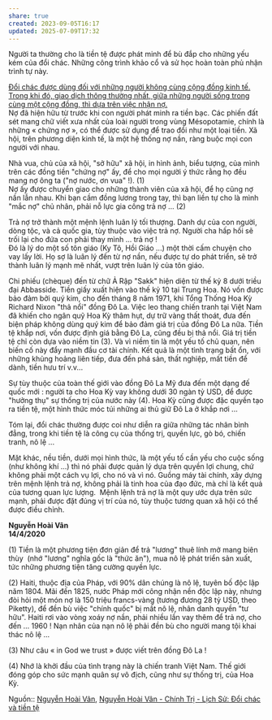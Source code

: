 ```yaml
---
share: true
created: 2023-09-05T16:17
updated: 2025-07-09T17:32
---
```

Người ta thường cho là tiền tệ được phát minh để bù đắp cho những yếu kém của đổi chác. Những công trình khảo cổ và sử học hoàn toàn phủ nhận trình tự này.  
  
[Đổi chác được dùng đối với những người không cùng cộng đồng kinh tế. Trong khi đó, giao dịch thông thường nhất, giữa những người sống trong cùng một cộng đồng, thì dựa trên việc nhận nợ.](./Nh%E1%BB%AFng%20ng%C6%B0%E1%BB%9Di%20kh%C3%B4ng%20c%C3%B9ng%20c%E1%BB%99ng%20%C4%91%E1%BB%93ng%20kinh%20t%E1%BA%BF%20th%C3%AC%20%C4%91%E1%BB%95i%20ch%C3%A1c.%20Nh%E1%BB%AFng%20ng%C6%B0%E1%BB%9Di%20s%E1%BB%91ng%20trong%20c%C3%B9ng%20m%E1%BB%99t%20c%E1%BB%99ng%20%C4%91%E1%BB%93ng%20th%C3%AC%20nh%E1%BA%ADn%20n%E1%BB%A3.md)  
Nợ đã hiện hữu từ trước khi con người phát minh ra tiền bạc. Các phiến đất sét mang chữ viết xưa nhất của loài người trong vùng Mésopotamie, chính là những « chứng nợ », có thể được sử dụng để trao đổi như một loại tiền. Xã hội, trên phương diện kinh tế, là một hệ thống nợ nần, ràng buộc mọi con người với nhau.  
  
Nhà vua, chủ của xã hội, "sở hữu" xã hội, in hình ảnh, biểu tượng, của mình trên các đồng tiền "chứng nợ" ấy, để cho mọi người ý thức rằng họ đều mang nợ ông ta ("nợ nước, ơn vua" !). (1)  
Nợ ấy được chuyển giao cho những thành viên của xã hội, để họ cũng nợ nần lẫn nhau. Khi bạn cầm đồng lương trong tay, thì bạn liền tự cho là mình "mắc nợ" chủ nhân, phải nỗ lực gia công trả nợ ... (2)  
  
Trả nợ trở thành một mệnh lệnh luân lý tối thượng. Danh dự của con người, dòng tộc, và cả quốc gia, tùy thuộc vào việc trả nợ. Người cha hấp hối sẽ trối lại cho đứa con phải thay mình ... trả nợ !  
Đó là lý do một số tôn giáo (Ky Tô, Hồi Giáo ...) một thời cấm chuyện cho vay lấy lời. Họ sợ là luân lý đến từ nợ nần, nếu được tự do phát triển, sẽ trở thành luân lý mạnh mẽ nhất, vượt trên luân lý của tôn giáo.  
  
Chi phiếu (chèque) đến từ chữ Ả Rập "Sakk" hiện diện từ thế kỷ 8 dưới triều đại Abbasside. Tiền giấy xuất hiện vào thế kỷ 10 tại Trung Hoa. Nó vốn được bảo đảm bởi quý kim, cho đến tháng 8 năm 1971, khi Tổng Thống Hoa Kỳ Richard Nixon "thả nổi" đồng Đô La. Việc leo thang chiến tranh tại Việt Nam đã khiến cho ngân quỹ Hoa Kỳ thâm hụt, dự trữ vàng thất thoát, đưa đến biện pháp không dùng quý kim để bảo đảm giá trị của đồng Đô La nữa. Tiền tệ khắp nơi, vốn được định giá bằng Đô La, cũng đều bị thả nổi. Giá trị tiền tệ chỉ còn dựa vào niềm tin (3). Và vì niềm tin là một yếu tố chủ quan, nên biến cố này đẩy mạnh đầu cơ tài chính. Kết quả là một tình trạng bất ổn, với những khủng hoảng liên tiếp, đưa đến phá sản, thất nghiệp, mất tiền để dành, tiền hưu trí v.v...  
  
Sự tùy thuộc của toàn thế giới vào đồng Đô La Mỹ đưa đến một dạng đế quốc mới : người ta cho Hoa Kỳ vay không dưới 30 ngàn tỷ USD, để được "hưởng thụ" sự thống trị của nước này (4). Hoa Kỳ cũng được đặc quyền tạo ra tiền tệ, một hình thức móc túi những ai thủ giữ Đô La ở khắp nơi ...  
  
Tóm lại, đổi chác thường được coi như diễn ra giữa những tác nhân bình đẳng, trong khi tiền tệ là công cụ của thống trị, quyền lực, gò bó, chiến tranh, nô lệ ...  
  
Mặt khác, nều tiền, dưới mọi hình thức, là một yếu tố cần yếu cho cuộc sống (như không khí ...) thì nó phải được quản lý dựa trên quyền lợi chung, chứ không phải một cách vụ lợi, cho nó và vì nó. Guồng máy tài chính, xây dựng trên mệnh lệnh trả nợ, không phải là tinh hoa của đạo đức, mà chỉ là kết quả của tương quan lực lượng.  Mệnh lệnh trả nợ là một quy ước dựa trên sức mạnh, phải được đặt đúng vị trí của nó, tùy thuộc tương quan xã hội có thể được điều chỉnh.  
  
**Nguyễn Hoài Vân  
14/4/2020**  
  
(1) Tiền là một phương tiện đơn giản để trả "lương" thuê lính mở mang biên thùy  (nhớ "lương" nghĩa gốc là "thức ăn"), mua nô lệ phát triển sản xuất, tức những phương tiện tăng cường quyền lực.  
  
(2) Haiti, thuộc địa của Pháp, với 90% dân chúng là nô lệ, tuyên bố độc lập năm 1804. Mãi đến 1825, nước Pháp mới công nhận nền độc lập này, nhưng đòi hỏi một món nợ là 150 triệu francs-vàng (tương đương 28 tỷ USD, theo Piketty), để đền bù việc "chính quốc" bị mất nô lệ, nhân danh quyền "tư hữu". Haiti rơi vào vòng xoáy nợ nần, phải nhiều lần vay thêm để trả nợ, cho đến ... 1960 ! Nạn nhân của nạn nô lệ phải đền bù cho người mang tội khai thác nô lệ ...  
  
(3) Như câu « in God we trust » được viết trên đồng Đô La !  
  
(4) Nhớ là khởi đầu của tình trạng này là chiến tranh Việt Nam. Thế giới đóng góp cho sức mạnh quân sự vô địch, cũng như sự thống trị, của Hoa Kỳ.

Nguồn:: [Nguyễn Hoài Vân](Nguy%E1%BB%85n%20Ho%C3%A0i%20V%C3%A2n.md), [Nguyễn Hoài Vân - Chính Trị - Lịch Sử: Đổi chác và tiền tệ](https://chinh-tri-lich-su.blogspot.com/2020/04/oi-chac-va-tien-te.html)
